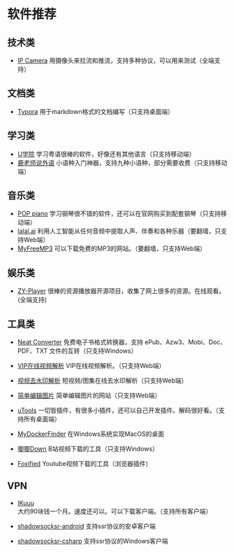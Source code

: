 # 软件推荐

## 技术类

+ [IP Camera](https://www.shenyaocn.com/)
  用摄像头来拉流和推流，支持多种协议，可以用来测试（全端支持）

## 文档类

+ [Typora](https://www.typora.io/)
  用于markdown格式的文档编写（只支持桌面端）

## 学习类

+ [U学院](http://www.ullege.com/)
  学习粤语很棒的软件，好像还有其他语言（只支持移动端）
+ [鹿老师说外语](http://www.lingodeer.cn/)
  小语种入门神器，支持九种小语种，部分需要收费（只支持移动端）

## 音乐类

+ [POP piano](http://www.abcpiano.cn/)
  学习钢琴很不错的软件，还可以在官网购买到配套钢琴（只支持移动端）
+ [lalal.ai](https://www.lalal.ai/zh-hans/)
  利用人工智能从任何音频中提取人声、伴奏和各种乐器（要翻墙，只支持Web端）
+ [MyFreeMP3](http://tool.liumingye.cn/music/?page=searchPage)
  可以下载免费的MP3的网站。（要翻墙，只支持Web端）

## 娱乐类

+ [ZY-Player](https://github.com/cuiocean/ZY-Player)
  很棒的资源播放器开源项目，收集了网上很多的资源。在线观看。(全端支持)

## 工具类

+ [Neat Converter](http://www.neat-reader.cn/downloads/converter)
  免费电子书格式转换器，支持 ePub、Azw3、Mobi、Doc、PDF、TXT 文件的互转（只支持Windows）

+ [VIP在线视频解析](http://tool.liumingye.cn/video/)
  VIP在线视频解析。（只支持Web端）

+ [视频去水印解析](https://watermark.liumingye.cn/)
  短视频/图集在线去水印解析（只支持Web端）

+ [简单编辑图片](https://photokit.com/editor/)
  简单编辑图片的网站（只支持Web端）

+ [uTools](https://u.tools/)
  一切皆插件，有很多小插件，还可以自己开发插件。解码很好看。（支持所有桌面端）
  
+ [MyDockerFinder](https://github.com/mydockfinder/mydockfinder-for-Win10-Win11)
  在Windows系统实现MacOS的桌面

+ [唧唧Down](http://client.jijidown.com/)
  B站视频下载的工具（只支持Windows）
  
+ [Foxified](https://addoncrop.com/free-youtube-video-downloader/?uid=69101424)
  Youtube视频下载的工具（浏览器插件）
  
## VPN

+ [IKuuu](https://ikuuu.co/auth/login##)
  大约90块钱一个月。速度还可以。可以下载客户端。（支持所有客户端）
  
+ [shadowsocksr-android](https://github.com/shadowsocksrr/shadowsocksr-android)
  支持ssr协议的安卓客户端
  
+ [shadowsocksr-csharp](https://github.com/shadowsocksrr/shadowsocksr-csharp)
  支持ssr协议的Windows客户端
